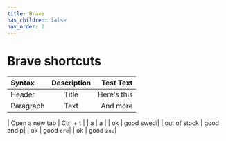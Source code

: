 ```yaml
---
title: Brave
has_children: false
nav_order: 2
---
```


# Brave shortcuts

| Syntax      | Description | Test Text     |
| :---        |    :----:   |          ---: |
| Header      | Title       | Here's this   |
| Paragraph   | Text        | And more      |

| Open a new tab    | Ctrl + t  |
| a                 | a         |
| ok                | good swedi|
| out of stock      | good and p|
| ok                | good `ore`|
| ok                | good `zou`|